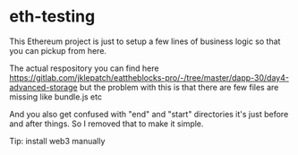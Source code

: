 # eth-testing
This Ethereum project is just to setup a few lines of business logic so that you can pickup from here.

The actual respository you can find here https://gitlab.com/jklepatch/eattheblocks-pro/-/tree/master/dapp-30/day4-advanced-storage but the problem with this is that there are few files are missing like bundle.js etc

And you also get confused with "end" and "start" directories it's just before and after things. So I removed that to make it simple. 

Tip: install web3 manually
